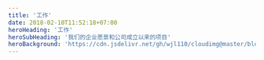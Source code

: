 ```yaml
---
title: '工作'
date: 2018-02-10T11:52:18+07:00
heroHeading: '工作'
heroSubHeading: '我们的企业愿景和公司成立以来的项目'
heroBackground: 'https://cdn.jsdelivr.net/gh/wjl110/cloudimg@master/blog/新市区中海房产.png'
---
```


